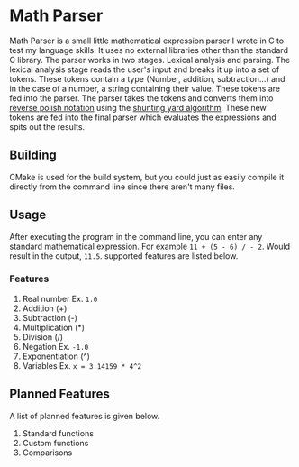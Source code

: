 # Math Parser
Math Parser is a small little mathematical expression parser I wrote in C to test my language skills. It uses no external libraries other than the standard C library. The parser works in two stages. Lexical analysis and parsing. The lexical analysis stage reads the user's input and breaks it up into a set of tokens. These tokens contain a type (Number, addition, subtraction...) and in the case of a number, a string containing their value. These tokens are fed into the parser. The parser takes the tokens and converts them into [reverse polish notation](https://en.wikipedia.org/wiki/Polish_notation) using the [shunting yard algorithm](https://en.wikipedia.org/wiki/Shunting-yard_algorithm). These new tokens are fed into the final parser which evaluates the expressions and spits out the results.

## Building
CMake is used for the build system, but you could just as easily compile it directly from the command line since there aren't many files. 

## Usage
After executing the program in the command line, you can enter any standard mathematical expression. For example `11 + (5 - 6) / - 2`. Would result in the output, `11.5`. supported features are listed below.

### Features
1. Real number Ex. `1.0`
2. Addition (+)
3. Subtraction (-)
4. Multiplication (*)
5. Division (/)
6. Negation Ex. `-1.0`
7. Exponentiation (^)
8. Variables Ex. `x = 3.14159 * 4^2`

## Planned Features
A list of planned features is given below.

1. Standard functions
2. Custom functions
3. Comparisons